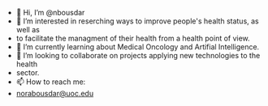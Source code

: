 - 👋 Hi, I’m @nbousdar
- 👀 I’m interested in reserching ways to improve people's health status, as well as 
- to facilitate the managment of their health from a health point of view. 
- 🌱 I’m currently learning about Medical Oncology and Artifial Intelligence. 
- 💞️ I’m looking to collaborate on projects applying new technologies to the health
- sector. 
- 📫 How to reach me:
- norabousdar@uoc.edu

<!---
nbousdar/nbousdar is a ✨ special ✨ repository because its `README.md` (this file) appears on your GitHub profile.
You can click the Preview link to take a look at your changes.
--->
